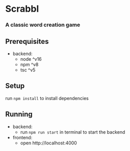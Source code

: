 # Scrabbl

### A classic word creation game

## Prerequisites

- backend:
  - node ^v16
  - npm ^v8
  - tsc ^v5

## Setup

run `npm install` to install dependencies

## Running

- backend:
  - run `npm run start` in terminal to start the backend
- frontend:
  - open http://localhost:4000
